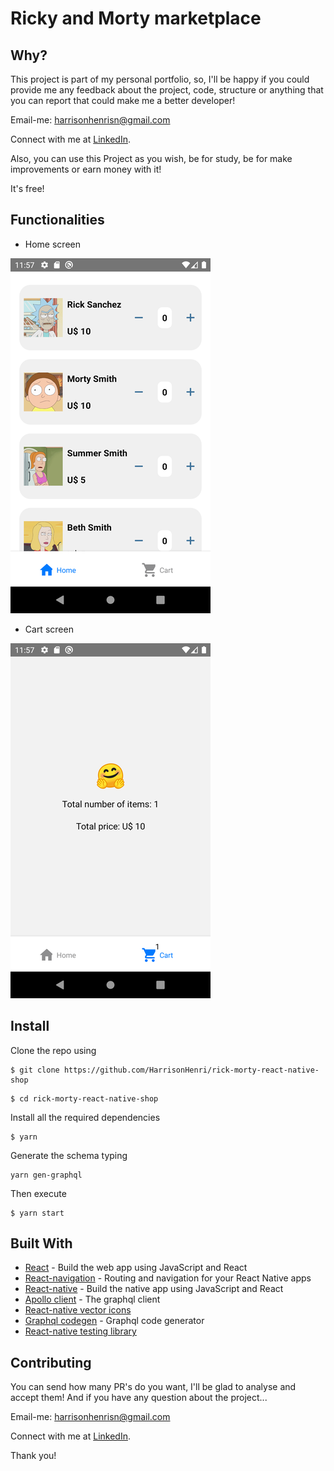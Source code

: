 # Ricky and Morty marketplace

## Why?

This project is part of my personal portfolio, so, I'll be happy if you could provide me any feedback about the project, code, structure or anything that you can report that could make me a better developer!

Email-me: harrisonhenrisn@gmail.com

Connect with me at [LinkedIn](https://linkedin.com/in/harrison-henri-dos-santos-nascimento).

Also, you can use this Project as you wish, be for study, be for make improvements or earn money with it!

It's free!

## Functionalities

- Home screen

![](assets/home.png)

- Cart screen

![](assets/cart.png)

## Install

Clone the repo using

```
$ git clone https://github.com/HarrisonHenri/rick-morty-react-native-shop
```

```
$ cd rick-morty-react-native-shop
```

Install all the required dependencies

```
$ yarn
```

Generate the schema typing

```
yarn gen-graphql
```


Then execute

```
$ yarn start
```

## Built With

- [React](https://github.com/facebook/react) - Build the web app using JavaScript and React
- [React-navigation](https://github.com/react-navigation/react-navigation) - Routing and navigation for your React Native apps
- [React-native](https://github.com/expo/react-native) - Build the native app using JavaScript and React
- [Apollo client](https://github.com/apollographql/apollo-client) - The graphql client
- [React-native vector icons](https://github.com/oblador/react-native-vector-icons) 
- [Graphql codegen](https://github.com/dotansimha/graphql-code-generator) - Graphql code generator
- [React-native testing library](https://github.com/callstack/react-native-testing-library) 

## Contributing

You can send how many PR's do you want, I'll be glad to analyse and accept them! And if you have any question about the project...

Email-me: harrisonhenrisn@gmail.com

Connect with me at [LinkedIn](https://linkedin.com/in/harrison-henri-dos-santos-nascimento-a6ba33112).

Thank you!
